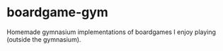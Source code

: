 # boardgame-gym
Homemade gymnasium implementations of boardgames I enjoy playing (outside the gymnasium).

